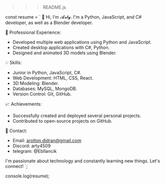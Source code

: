 >>> README.js

const resume = `
👋 Hi, I’m 𝓐𝓻𝓽𝔂. I'm a Python, JavaScript, and C# developer, as well as a Blender developer.

💼 Professional Experience:
  - Developed multiple web applications using Python and JavaScript.
  - Created desktop applications with C#, Python.
  - Designed and animated 3D models using Blender.


💡 Skills:
  - Junior in Python, JavaScript, C#.
  - Web Development: HTML, CSS, React.
  - 3D Modeling: Blender.
  - Databases: MySQL, MongoDB.
  - Version Control: Git, GitHub.

📈 Achievements:
  - Successfully created and deployed several personal projects.
  - Contributed to open-source projects on GitHub.

📧 Contact:
  - Email: arolton.didran@gmail.com
  - Discord: arty4509
  - telegram: @EbIlancik

I'm passionate about technology and constantly learning new things. Let's connect!
  `;

console.log(resume);
